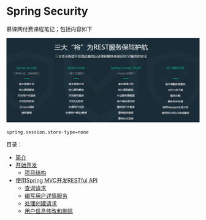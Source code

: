 # Spring Security
慕课网付费课程笔记；包括内容如下

![](/assets/image/imooc/spring_secunity/snipaste_20180801_143958.png)

```
spring.session.store-type=none
```

目录：

* [简介](chapter/imooc/spring_security/mvc_restfull_api/index.md)
* [开始开发]()
  - [项目结构](chapter/imooc/spring_security/start/项目结构.md)
* [使用Spring MVC开发RESTful API]()
  - [查询请求](chapter/imooc/spring_security/mvc_restfull_api/查询请求.md)
  - [编写用户详情服务](chapter/imooc/spring_security/mvc_restfull_api/编写用户详情服务.md)
  - [处理创建请求](chapter/imooc/spring_security/mvc_restfull_api/处理创建请求.md)
  - [用户信息修改和删除](chapter/imooc/spring_security/mvc_restfull_api/用户信息修改和删除.md)
